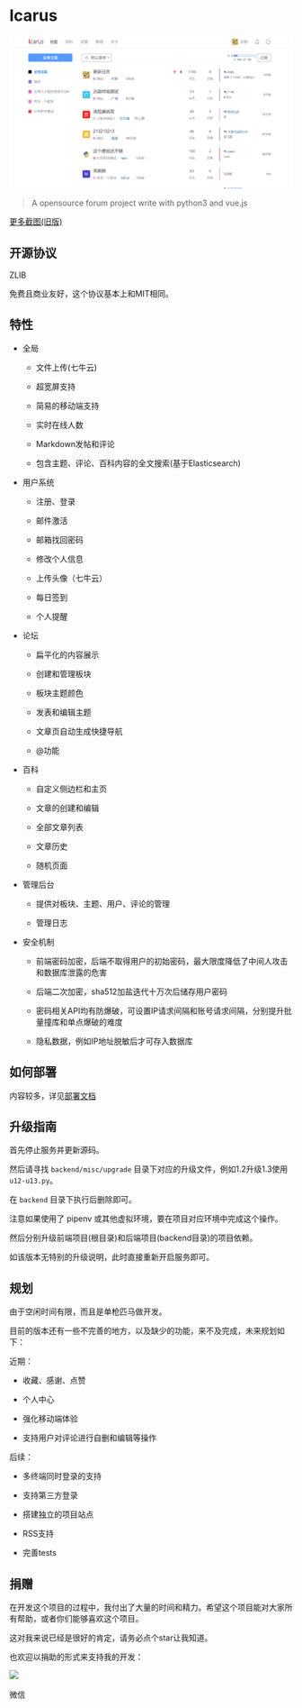 # Icarus

![](misc/screenshot.png)

> A opensource forum project write with python3 and vue.js

[更多截图(旧版)](SCREENSHOT.md)


## 开源协议

ZLIB

免费且商业友好，这个协议基本上和MIT相同。


## 特性

* 全局

    * 文件上传(七牛云)

    * 超宽屏支持

    * 简易的移动端支持

    * 实时在线人数

    * Markdown发帖和评论

    * 包含主题、评论、百科内容的全文搜索(基于Elasticsearch)

* 用户系统

    * 注册、登录

    * 邮件激活

    * 邮箱找回密码

    * 修改个人信息

    * 上传头像（七牛云）

    * 每日签到

    * 个人提醒

* 论坛

    * 扁平化的内容展示

    * 创建和管理板块

    * 板块主题颜色

    * 发表和编辑主题

    * 文章页自动生成快捷导航

    * @功能

* 百科

    * 自定义侧边栏和主页

    * 文章的创建和编辑

    * 全部文章列表

    * 文章历史

    * 随机页面

* 管理后台

    * 提供对板块、主题、用户、评论的管理

    * 管理日志

* 安全机制

    * 前端密码加密，后端不取得用户的初始密码，最大限度降低了中间人攻击和数据库泄露的危害

    * 后端二次加密，sha512加盐迭代十万次后储存用户密码

    * 密码相关API均有防爆破，可设置IP请求间隔和账号请求间隔，分别提升批量撞库和单点爆破的难度

    * 隐私数据，例如IP地址脱敏后才可存入数据库



## 如何部署

内容较多，详见[部署文档](misc/how-to-deploy.md)


## 升级指南

首先停止服务并更新源码。

然后请寻找 `backend/misc/upgrade` 目录下对应的升级文件，例如1.2升级1.3使用`u12-u13.py`。

在 `backend` 目录下执行后删除即可。

注意如果使用了 pipenv 或其他虚拟环境，要在项目对应环境中完成这个操作。

然后分别升级前端项目(根目录)和后端项目(backend目录)的项目依赖。

如该版本无特别的升级说明，此时直接重新开启服务即可。



## 规划

由于空闲时间有限，而且是单枪匹马做开发。

目前的版本还有一些不完善的地方，以及缺少的功能，来不及完成，未来规划如下：

近期：

* 收藏、感谢、点赞

* 个人中心

* 强化移动端体验

* 支持用户对评论进行自删和编辑等操作

后续：

* 多终端同时登录的支持

* 支持第三方登录

* 搭建独立的项目站点

* RSS支持

* 完善tests


## 捐赠

在开发这个项目的过程中，我付出了大量的时间和精力。希望这个项目能对大家所有帮助，或者你们能够喜欢这个项目。

这对我来说已经是很好的肯定，请务必点个star让我知道。

也欢迎以捐助的形式来支持我的开发：

<img src="http://wx3.sinaimg.cn/large/007474KTgy1fxcni97ntdj30u00u00x2.jpg" width=350 />

微信
